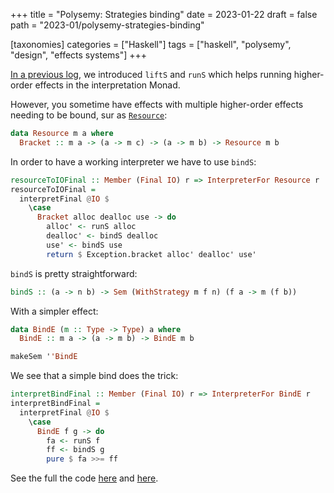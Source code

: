 +++
title = "Polysemy: Strategies binding"
date = 2023-01-22
draft = false
path = "2023-01/polysemy-strategies-binding"

[taxonomies]
categories = ["Haskell"]
tags = ["haskell", "polysemy", "design", "effects systems"]
+++

[In a previous log](@/2023-01-18_polysemy-async.md), we introduced `liftS` and `runS` which helps running higher-order effects in the interpretation Monad.

However, you sometime have effects with multiple higher-order effects needing to be bound, sur as [`Resource`](https://hackage.haskell.org/package/polysemy-1.7.1.0/docs/Polysemy-Resource.html):

```haskell
data Resource m a where
  Bracket :: m a -> (a -> m c) -> (a -> m b) -> Resource m b
```

In order to have a working interpreter we have to use `bindS`:

```haskell
resourceToIOFinal :: Member (Final IO) r => InterpreterFor Resource r
resourceToIOFinal =
  interpretFinal @IO $
    \case
      Bracket alloc dealloc use -> do
        alloc' <- runS alloc
        dealloc' <- bindS dealloc
        use' <- bindS use
        return $ Exception.bracket alloc' dealloc' use'
```

`bindS` is pretty straightforward:

```haskell
bindS :: (a -> n b) -> Sem (WithStrategy m f n) (f a -> m (f b))
```

With a simpler effect:

```haskell
data BindE (m :: Type -> Type) a where
  BindE :: m a -> (a -> m b) -> BindE m b

makeSem ''BindE
```

We see that a simple bind does the trick:

```haskell
interpretBindFinal :: Member (Final IO) r => InterpreterFor BindE r
interpretBindFinal =
  interpretFinal @IO $
    \case
      BindE f g -> do
        fa <- runS f
        ff <- bindS g
        pure $ fa >>= ff
```

See the full the code [here](https://hackage.haskell.org/package/polysemy-1.7.1.0/docs/src/Polysemy.Resource.html) and [here](https://github.com/blackheaven/blackheaven.github.io/blob/master/content/code/polysemy/src/Bind.hs).
